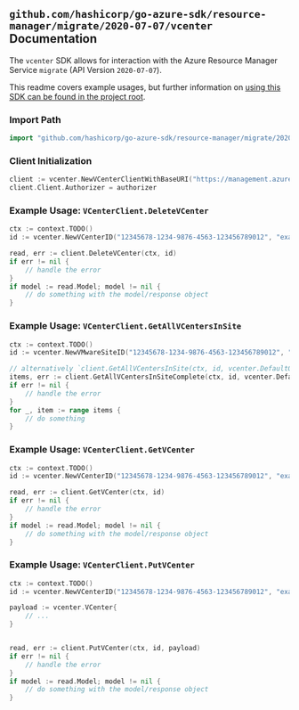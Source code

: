 
## `github.com/hashicorp/go-azure-sdk/resource-manager/migrate/2020-07-07/vcenter` Documentation

The `vcenter` SDK allows for interaction with the Azure Resource Manager Service `migrate` (API Version `2020-07-07`).

This readme covers example usages, but further information on [using this SDK can be found in the project root](https://github.com/hashicorp/go-azure-sdk/tree/main/docs).

### Import Path

```go
import "github.com/hashicorp/go-azure-sdk/resource-manager/migrate/2020-07-07/vcenter"
```


### Client Initialization

```go
client := vcenter.NewVCenterClientWithBaseURI("https://management.azure.com")
client.Client.Authorizer = authorizer
```


### Example Usage: `VCenterClient.DeleteVCenter`

```go
ctx := context.TODO()
id := vcenter.NewVCenterID("12345678-1234-9876-4563-123456789012", "example-resource-group", "vmwareSiteValue", "vCenterValue")

read, err := client.DeleteVCenter(ctx, id)
if err != nil {
	// handle the error
}
if model := read.Model; model != nil {
	// do something with the model/response object
}
```


### Example Usage: `VCenterClient.GetAllVCentersInSite`

```go
ctx := context.TODO()
id := vcenter.NewVMwareSiteID("12345678-1234-9876-4563-123456789012", "example-resource-group", "vmwareSiteValue")

// alternatively `client.GetAllVCentersInSite(ctx, id, vcenter.DefaultGetAllVCentersInSiteOperationOptions())` can be used to do batched pagination
items, err := client.GetAllVCentersInSiteComplete(ctx, id, vcenter.DefaultGetAllVCentersInSiteOperationOptions())
if err != nil {
	// handle the error
}
for _, item := range items {
	// do something
}
```


### Example Usage: `VCenterClient.GetVCenter`

```go
ctx := context.TODO()
id := vcenter.NewVCenterID("12345678-1234-9876-4563-123456789012", "example-resource-group", "vmwareSiteValue", "vCenterValue")

read, err := client.GetVCenter(ctx, id)
if err != nil {
	// handle the error
}
if model := read.Model; model != nil {
	// do something with the model/response object
}
```


### Example Usage: `VCenterClient.PutVCenter`

```go
ctx := context.TODO()
id := vcenter.NewVCenterID("12345678-1234-9876-4563-123456789012", "example-resource-group", "vmwareSiteValue", "vCenterValue")

payload := vcenter.VCenter{
	// ...
}


read, err := client.PutVCenter(ctx, id, payload)
if err != nil {
	// handle the error
}
if model := read.Model; model != nil {
	// do something with the model/response object
}
```
